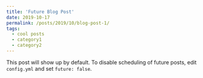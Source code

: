 ```yaml
---
title: 'Future Blog Post'
date: 2019-10-17
permalink: /posts/2019/10/blog-post-1/
tags:
  - cool posts
  - category1
  - category2
---
```


This post will show up by default. To disable scheduling of future posts, edit `config.yml` and set `future: false`. 

